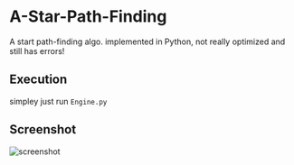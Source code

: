 # A-Star-Path-Finding
A start path-finding algo. implemented in Python, not really optimized and still has errors!

## Execution
simpley just run `Engine.py` 

## Screenshot
![screenshot](https://github.com/Mahdi-Massahi/A-Star-Path-Finding/blob/master/Screenshot.png)
